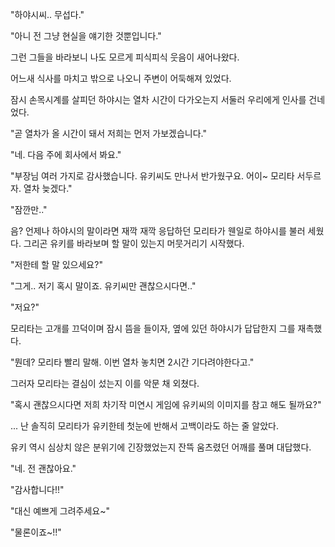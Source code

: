 "하야시씨.. 무섭다."

"아니 전 그냥 현실을 얘기한 것뿐입니다."

그런 그들을 바라보니 나도 모르게 피식피식 웃음이 새어나왔다. 

어느새 식사를 마치고 밖으로 나오니 주변이 어둑해져 있었다.

잠시 손목시계를 살피던 하야시는 열차 시간이 다가오는지 서둘러 우리에게 인사를 건네었다.

"곧 열차가 올 시간이 돼서 저희는 먼저 가보겠습니다."

"네. 다음 주에 회사에서 봐요."

"부장님 여러 가지로 감사했습니다. 유키씨도 만나서 반가웠구요. 어이~ 모리타 서두르자. 열차 늦겠다."

"잠깐만.."

음? 언제나 하야시의 말이라면 재깍 재깍 응답하던 모리타가 웬일로 하야시를 불러 세웠다. 그리곤 유키를 바라보며 할 말이 있는지 머뭇거리기 시작했다.

"저한테 할 말 있으세요?"

"그게.. 저기 혹시 말이죠. 유키씨만 괜찮으시다면.."

"저요?"

모리타는 고개를 끄덕이며 잠시 뜸을 들이자, 옆에 있던 하야시가 답답한지 그를 재촉했다.

"뭔데? 모리타 빨리 말해. 이번 열차 놓치면 2시간 기다려야한다고."

그러자 모리타는 결심이 섰는지 이를 악문 채 외쳤다.

"혹시 괜찮으시다면 저희 차기작 미연시 게임에 유키씨의 이미지를 참고 해도 될까요?"

... 난 솔직히 모리타가 유키한테 첫눈에 반해서 고백이라도 하는 줄 알았다.

유키 역시 심상치 않은 분위기에 긴장했었는지 잔뜩 움츠렸던 어깨를 풀며 대답했다. 

"네. 전 괜찮아요."

"감사합니다!!"

"대신 예쁘게 그려주세요~"

"물론이죠~!!"